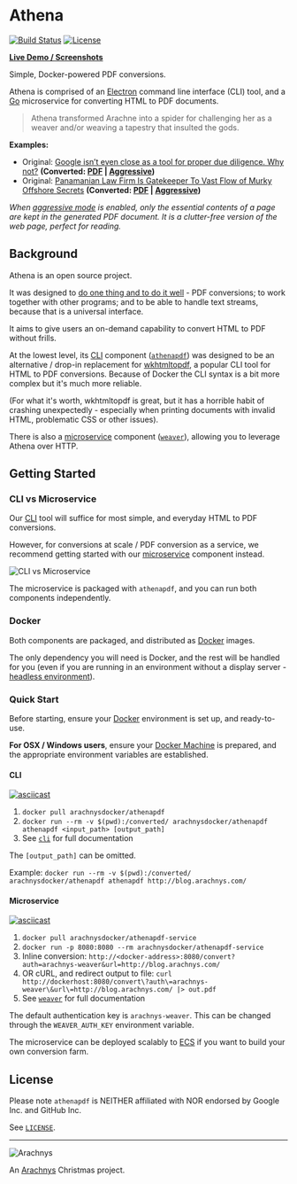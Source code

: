 # Athena

[![Build Status](https://travis-ci.org/arachnys/athenapdf.svg?branch=master)](https://travis-ci.org/arachnys/athenapdf)
[![License](http://img.shields.io/badge/license-MIT-orange.svg?style=flat)](http://opensource.org/licenses/MIT)

[**Live Demo / Screenshots**][athenapdf]

Simple, Docker-powered PDF conversions.

Athena is comprised of an [Electron][electron] command line interface (CLI) tool, and a [Go][go] microservice for converting HTML to PDF documents.

> Athena transformed Arachne into a spider for challenging her as a weaver and/or weaving a tapestry that insulted the gods.

**Examples:**

- Original: [Google isn’t even close as a tool for proper due diligence. Why not?][example-1] **(Converted: [PDF][example-1-pdf] | [Aggressive][example-1-aggressive])**
- Original: [Panamanian Law Firm Is Gatekeeper To Vast Flow of Murky Offshore Secrets][example-2] **(Converted: [PDF][example-2-pdf] | [Aggressive][example-2-aggressive])**

_When [aggressive mode][aggressive] is enabled, only the essential contents of a page are kept in the generated PDF document. It is a clutter-free version of the web page, perfect for reading._


## Background

Athena is an open source project.

It was designed to [do one thing and to do it well][unixphil] - PDF conversions; to work together with other programs; and to be able to handle text streams, because that is a universal interface.

It aims to give users an on-demand capability to convert HTML to PDF without frills.

At the lowest level, its [CLI][cli] component ([`athenapdf`][cli]) was designed to be an alternative / drop-in replacement for [wkhtmltopdf], a popular CLI tool for HTML to PDF conversions. Because of Docker the CLI syntax is a bit more complex but it's much more reliable.

(For what it's worth, wkhtmltopdf is great, but it has a horrible habit of crashing unexpectedly - especially when printing documents with invalid HTML, problematic CSS or other issues).

There is also a [microservice][weaver] component ([`weaver`][weaver]), allowing you to leverage Athena over HTTP.

## Getting Started

### CLI vs Microservice

Our [CLI][cli] tool will suffice for most simple, and everyday HTML to PDF conversions.

However, for conversions at scale / PDF conversion as a service, we recommend getting started with our [microservice][weaver] component instead.

![CLI vs Microservice](https://s3-eu-west-1.amazonaws.com/athena-pdf-public/examples/docker.png)

The microservice is packaged with `athenapdf`, and you can run both components independently.

### Docker

Both components are packaged, and distributed as [Docker][docker] images.

The only dependency you will need is Docker, and the rest will be handled for you (even if you are running in an environment without a display server - [headless environment][headless]).

### Quick Start

Before starting, ensure your [Docker][docker] environment is set up, and ready-to-use.

**For OSX / Windows users**, ensure your [Docker Machine][docker-machine] is prepared, and the appropriate environment variables are established.

#### CLI

[![asciicast](https://asciinema.org/a/c1fbvtdnrctfq6baipfox00ct.png)](https://asciinema.org/a/c1fbvtdnrctfq6baipfox00ct)

1. `docker pull arachnysdocker/athenapdf`
2. `docker run --rm -v $(pwd):/converted/ arachnysdocker/athenapdf athenapdf <input_path> [output_path]`
3. See [`cli`][cli] for full documentation

The `[output_path]` can be omitted.

Example: `docker run --rm -v $(pwd):/converted/ arachnysdocker/athenapdf athenapdf http://blog.arachnys.com/`

#### Microservice

[![asciicast](https://asciinema.org/a/41247.png)](https://asciinema.org/a/41247)

1. `docker pull arachnysdocker/athenapdf-service`
2. `docker run -p 8080:8080 --rm arachnysdocker/athenapdf-service`
3. Inline conversion: `http://<docker-address>:8080/convert?auth=arachnys-weaver&url=http://blog.arachnys.com/`
4. OR cURL, and redirect output to file: `curl http://dockerhost:8080/convert\?auth\=arachnys-weaver\&url\=http://blog.arachnys.com/ |> out.pdf`
5. See [`weaver`][weaver] for full documentation

The default authentication key is `arachnys-weaver`. This can be changed through the `WEAVER_AUTH_KEY` environment variable.

The microservice can be deployed scalably to [ECS][ecs] if you want to build your own conversion farm.

## License

Please note `athenapdf` is NEITHER affiliated with NOR endorsed by Google Inc. and GitHub Inc.

See [`LICENSE`](LICENSE).

---

![Arachnys](https://s3-eu-west-1.amazonaws.com/athena-pdf-public/examples/logo.png)

An [Arachnys][arachnys] Christmas project.


[athenapdf]: http://www.athenapdf.com/
[unixphil]: https://en.wikipedia.org/wiki/Unix_philosophy
[example-1]: http://blog.arachnys.com/google-isnt-even-close-to-proper-due-diligence.-why-not?utm_campaign=athena&utm_medium=external%20website&utm_source=github&utm_content=readme
[example-1-pdf]: https://s3-eu-west-1.amazonaws.com/athena-pdf-public/examples/d0ae9e636bb7edceac48bd9b0780ad9dd69397cc.pdf
[example-1-aggressive]: https://s3-eu-west-1.amazonaws.com/athena-pdf-public/examples/d0ae9e636bb7edceac48bd9b0780ad9dd69397cc-aggressive.pdf
[example-2]: https://panamapapers.icij.org/20160403-mossack-fonseca-offshore-secrets.html
[example-2-pdf]: https://s3-eu-west-1.amazonaws.com/athena-pdf-public/examples/f86e19ea13661e47c1f5f83bbde650eb3fe85aad.pdf
[example-2-aggressive]: https://s3-eu-west-1.amazonaws.com/athena-pdf-public/examples/f86e19ea13661e47c1f5f83bbde650eb3fe85aad-aggressive.pdf
[aggressive]: cli/docs/aggressive.md
[electron]: http://electron.atom.io/
[go]: https://golang.org/
[cli]: cli/
[weaver]: weaver/
[wkhtmltopdf]: http://wkhtmltopdf.org/
[cloudconvert]: https://cloudconvert.com/
[docker]: https://www.docker.com/
[docker-machine]: https://docs.docker.com/mac/step_one/
[headless]: http://internetofthingsagenda.techtarget.com/definition/headless-system
[arachnys]: https://www.arachnys.com/?utm_campaign=athena&utm_medium=external%20website&utm_source=github&utm_content=readme
[ecs]: https://aws.amazon.com/ecs/details/
